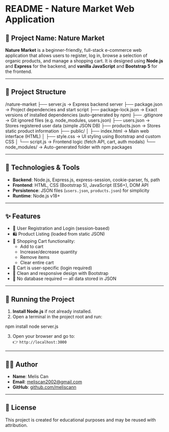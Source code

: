README - Nature Market Web Application
======================================

🛒 Project Name: Nature Market
------------------------------

**Nature Market** is a beginner-friendly, full-stack e-commerce web application that allows users to register, log in, browse a selection of organic products, and manage a shopping cart. It is designed using **Node.js** and **Express** for the backend, and **vanilla JavaScript** and **Bootstrap 5** for the frontend.

---

📁 Project Structure
--------------------
/nature-market
├── server.js → Express backend server
├── package.json → Project dependencies and start script
├── package-lock.json → Exact versions of installed dependencies (auto-generated by npm)
├── .gitignore → Git ignored files (e.g. node_modules, users.json)
├── users.json → Stores registered user data (simple JSON DB)
├── products.json → Stores static product information
├── public/
│   ├── index.html → Main web interface (HTML)
│   ├── style.css → UI styling using Bootstrap and custom CSS
│   └── script.js → Frontend logic (fetch API, cart, auth modals)
└── node_modules/ → Auto-generated folder with npm packages

---

🧰 Technologies & Tools
-----------------------
- **Backend**: Node.js, Express.js, express-session, cookie-parser, fs, path
- **Frontend**: HTML, CSS (Bootstrap 5), JavaScript (ES6+), DOM API
- **Persistence**: JSON files (`users.json`, `products.json`) for simplicity
- **Runtime**: Node.js v18+

---

✨ Features
----------
- 🔐 User Registration and Login (session-based)
- 🛍️ Product Listing (loaded from static JSON)
- 🛒 Shopping Cart functionality:
  - Add to cart
  - Increase/decrease quantity
  - Remove items
  - Clear entire cart
- 🧾 Cart is user-specific (login required)
- 🧹 Clean and responsive design with Bootstrap
- 💾 No database required — all data stored in JSON

---

🚀 Running the Project
----------------------
1. **Install Node.js** if not already installed.
2. Open a terminal in the project root and run:

npm install
node server.js

3. Open your browser and go to:  
👉 `http://localhost:3000`

---

👩‍💻 Author
----------
- **Name**: Melis Can  
- **Email**: meliscan2002@gmail.com  
- **GitHub**: [github.com/meliscann](https://github.com/meliscann)

---

📝 License
----------
This project is created for educational purposes and may be reused with attribution.
